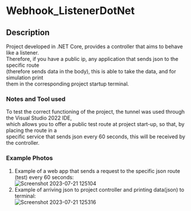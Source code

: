 # Webhook_ListenerDotNet

## Description
Project developed in .NET Core, provides a controller that aims to behave like a listener. <br>
Therefore, if you have a public ip, any application that sends json to the specific route <br>
(therefore sends data in the body), this is able to take the data, and for simulation print <br>
them in the corresponding project startup terminal.

### Notes and Tool used
To test the correct functioning of the project, the tunnel was used through the Visual Studio 2022 IDE, <br>
which allows you to offer a public test route at project start-up, so that, by placing the route in a <br>
specific service that sends json every 60 seconds, this will be received by the controller.

### Example Photos
1) Example of a web app that sends a request to the specific json route (test) every 60 seconds:<br>
![Screenshot 2023-07-21 125104](https://github.com/DiscoHub12/DotNet_WebhookListener/assets/96992944/9d45a022-cab1-49b9-bd66-747523c57e6f)
2) Example of arriving json to project controller and printing data(json) to terminal: <br>
![Screenshot 2023-07-21 125316](https://github.com/DiscoHub12/DotNet_WebhookListener/assets/96992944/7f91469b-99d2-434f-8cc3-28dd80b4ccaf)

